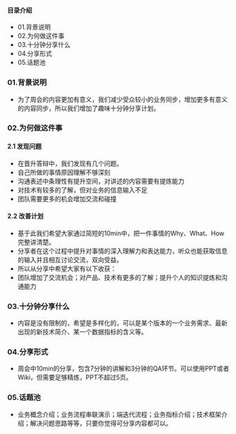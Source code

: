 #### 目录介绍
- 01.背景说明
- 02.为何做这件事
- 03.十分钟分享什么
- 04.分享形式
- 05.话题池



### 01.背景说明
- 为了周会的内容更加有意义，我们减少受众较小的业务同步，增加更多有意义的内容同步，所以我们增加了趣味十分钟分享计划。


### 02.为何做这件事
#### 2.1 发现问题
- 在晋升答辩中，我们发现有几个问题。
- 自己所做的事情原因理解不够深刻
- 沟通表述中条理性有提升空间，对讲述的内容需要有提炼能力
- 对技术有较多的了解，但对业务的信息输入不足
- 团队需要更多的机会增加交流和碰撞


#### 2.2 改善计划
- 基于此我们希望大家通过简短的10min中，把一件事情的Why、What、How完整讲清楚。
- 分享者在这个过程中提升对事情的深入理解力和表达能力，听众也能获取信息的输入并且相互讨论交流，双向受益。
- 所以从分享中希望大家有以下收获：
- 团队增加了交流机会；对产品、技术有更多的了解；提升个人的知识提炼和沟通能力


### 03.十分钟分享什么
- 内容是没有限制的，希望是多样化的，可以是某个版本的一个业务需求、最新出现的新技术简介、某一个数据指标的含义等。


### 04.分享形式
- 周会中10min的分享，包含7分钟的讲解和3分钟的QA环节。可以使用PPT或者Wiki，但需要足够精炼，PPT不超过5页。


### 05.话题池
- 业务概念介绍；业务流程串联演示；端迭代流程；业务指标介绍；技术框架介绍；解决问题思路等等，只要你觉得可分享内容都可以。

